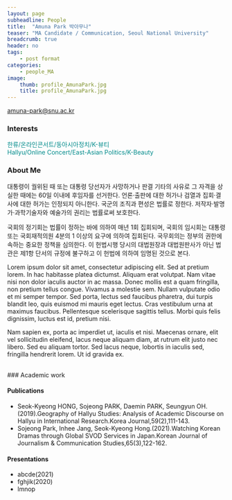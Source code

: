 ```yaml
---
layout: page
subheadline: People
title:  "Amuna Park 박아무나"
teaser: "MA Candidate / Communication, Seoul National University"
breadcrumb: true
header: no
tags:
    - post format
categories:
    - people_MA
image:
    thumb: profile_AmunaPark.jpg
    title: profile_AmunaPark.jpg
---
```

amuna-park@snu.ac.kr

### Interests
<span style="color:DarkCyan">한류/온라인콘서트/동아시아정치/K-뷰티<br>Hallyu/Online Concert/East-Asian Politics/K-Beauty</span>

### About Me
대통령이 궐위된 때 또는 대통령 당선자가 사망하거나 판결 기타의 사유로 그 자격을 상실한 때에는 60일 이내에 후임자를 선거한다. 언론·출판에 대한 허가나 검열과 집회·결사에 대한 허가는 인정되지 아니한다. 국군의 조직과 편성은 법률로 정한다. 저작자·발명가·과학기술자와 예술가의 권리는 법률로써 보호한다.

국회의 정기회는 법률이 정하는 바에 의하여 매년 1회 집회되며, 국회의 임시회는 대통령 또는 국회재적의원 4분의 1 이상의 요구에 의하여 집회된다. 국무회의는 정부의 권한에 속하는 중요한 정책을 심의한다. 이 헌법시행 당시의 대법원장과 대법원판사가 아닌 법관은 제1항 단서의 규정에 불구하고 이 헌법에 의하여 임명된 것으로 본다.

Lorem ipsum dolor sit amet, consectetur adipiscing elit. Sed at pretium lorem. In hac habitasse platea dictumst. Aliquam erat volutpat. Nam vitae nisi non dolor iaculis auctor in ac massa. Donec mollis est a quam fringilla, non pretium tellus congue. Vivamus a molestie sem. Nullam vulputate odio et mi semper tempor. Sed porta, lectus sed faucibus pharetra, dui turpis blandit leo, quis euismod mi mauris eget lectus. Cras vestibulum urna at maximus faucibus. Pellentesque scelerisque sagittis tellus. Morbi quis felis dignissim, luctus est id, pretium nisi.

Nam sapien ex, porta ac imperdiet ut, iaculis et nisi. Maecenas ornare, elit vel sollicitudin eleifend, lacus neque aliquam diam, at rutrum elit justo nec libero. Sed eu aliquam tortor. Sed lacus neque, lobortis in iaculis sed, fringilla hendrerit lorem. Ut id gravida ex.

<br>
### Academic work

#### Publications
- Seok-Kyeong HONG, Sojeong PARK, Daemin PARK, Seungyun OH.(2019).Geography of Hallyu Studies: Analysis of Academic Discourse on Hallyu in International Research.Korea Journal,59(2),111-143.
- Sojeong Park, Inhee Jang, Seok-Kyeong Hong.(2021).Watching Korean Dramas through Global SVOD Services in Japan.Korean Journal of Journalism & Communication Studies,65(3),122-162.

#### Presentations
- abcde(2021)
- fghjik(2020)
- lmnop
